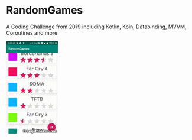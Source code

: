 # RandomGames
A Coding Challenge from 2019 including Kotlin, Koin, Databinding, MVVM, Coroutines and more 

![](RandomGamesGifDemo.gif)
